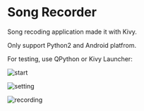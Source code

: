 # Song Recorder
Song recoding application made it with Kivy. 

Only support Python2 and Android platfrom.

For testing, use QPython or Kivy Launcher:

![start](https://github.com/yingshaoxo/SongRecorder/raw/master/screenshots/start.png "start")

![setting](https://github.com/yingshaoxo/SongRecorder/raw/master/screenshots/setting.png "setting")

![recording](https://github.com/yingshaoxo/SongRecorder/raw/master/screenshots/recording.png "recording")
